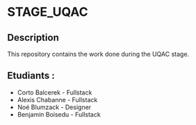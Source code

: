 # STAGE_UQAC

## Description

This repository contains the work done during the UQAC stage.

## Etudiants :

- Corto Balcerek - Fullstack
- Alexis Chabanne - Fullstack
- Noé Blumzack - Designer
- Benjamin Boisedu - Fullstack
